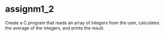 # assignm1_2
Create a C program that reads an array of integers from the user, calculates the average of the integers, and prints the result.
